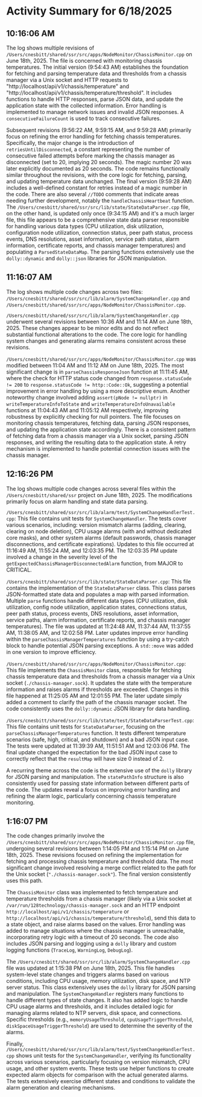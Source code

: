 # Activity Summary for 6/18/2025

## 10:16:06 AM
The log shows multiple revisions of `/Users/cnesbitt/shared/ssr/src/apps/NodeMonitor/ChassisMonitor.cpp` on June 18th, 2025.  The file is concerned with monitoring chassis temperatures.  The initial version (9:54:43 AM) establishes the foundation for fetching and parsing temperature data and thresholds from a chassis manager via a Unix socket and HTTP requests to "http://localhost/api/v1/chassis/temperature" and "http://localhost/api/v1/chassis/temperature/threshold". It includes functions to handle HTTP responses, parse JSON data, and update the application state with the collected information.  Error handling is implemented to manage network issues and invalid JSON responses. A `consecutiveFailureCount` is used to track consecutive failures.

Subsequent revisions (9:56:22 AM, 9:59:15 AM, and 9:59:28 AM) primarily focus on refining the error handling for fetching chassis temperatures.  Specifically, the major change is the introduction of `retriesUntilDisconnected`, a constant representing the number of consecutive failed attempts before marking the chassis manager as disconnected (set to 20, implying 20 seconds).  The magic number 20 was later explicitly documented as 20 seconds.  The code remains functionally similar throughout the revisions, with the core logic for fetching, parsing, and updating temperature data unchanged.  The final version (9:59:28 AM) includes a well-defined constant for retries instead of a magic number in the code.  There are also several `//TODO` comments that indicate areas needing further development, notably the `handleChassisHeartbeat` function. The `/Users/cnesbitt/shared/ssr/src/lib/state/StateDataParser.cpp` file, on the other hand, is updated only once (9:34:15 AM) and it's a much larger file, this file appears to be a comprehensive state data parser responsible for handling various data types (CPU utilization, disk utilization, configuration node utilization, connection status, peer path status, process events, DNS resolutions, asset information, service path status, alarm information, certificate reports, and chassis manager temperatures) and populating a `ParsedStateDataMap`.  The parsing functions extensively use the `dolly::dynamic` and `dolly::json` libraries for JSON manipulation.


## 11:16:07 AM
The log shows multiple code changes across two files: `/Users/cnesbitt/shared/ssr/src/lib/alarm/SystemChangeHandler.cpp` and `/Users/cnesbitt/shared/ssr/src/apps/NodeMonitor/ChassisMonitor.cpp`.

`/Users/cnesbitt/shared/ssr/src/lib/alarm/SystemChangeHandler.cpp` underwent several revisions between 10:36 AM and 11:14 AM on June 18th, 2025.  These changes appear to be minor edits and do not reflect substantial functional alterations to the code.  The core logic for handling system changes and generating alarms remains consistent across these revisions.

`/Users/cnesbitt/shared/ssr/src/apps/NodeMonitor/ChassisMonitor.cpp` was modified between 11:04 AM and 11:12 AM on June 18th, 2025. The most significant change is in `parseChassisResponseJson` function at 11:11:45 AM, where the check for HTTP status code changed from `response.statusCode != 200` to `response.statusCode != http::Code::Ok`, suggesting a potential improvement in error handling by using a more descriptive enum. Another noteworthy change involved adding `assert(pNode != nullptr)` in  `writeTemperatureInfoToState` and `writeTemperatureInfoUnavailable` functions at 11:04:43 AM and 11:05:12 AM respectively, improving robustness by explicitly checking for null pointers.  The file focuses on monitoring chassis temperatures, fetching data, parsing JSON responses, and updating the application state accordingly.  There is a consistent pattern of fetching data from a chassis manager via a Unix socket, parsing JSON responses, and writing the resulting data to the application state.  A retry mechanism is implemented to handle potential connection issues with the chassis manager.


## 12:16:26 PM
The log shows multiple code changes across several files within the `/Users/cnesbitt/shared/ssr` project on June 18th, 2025.  The modifications primarily focus on alarm handling and state data parsing.

`/Users/cnesbitt/shared/ssr/src/lib/alarm/test/SystemChangeHandlerTest.cpp`: This file contains unit tests for `SystemChangeHandler`.  The tests cover various scenarios, including: version mismatch alarms (adding, clearing, clearing on node deletion), CPU usage alarms (with and without dedicated core masks), and other system alarms (default passwords, chassis manager disconnections, and certificate expirations). Updates to this file occurred at 11:16:49 AM, 11:55:24 AM, and 12:03:35 PM. The 12:03:35 PM update involved a change in the severity level of the `getExpectedChassisManagerDisconnectedAlarm` function, from MAJOR to CRITICAL.

`/Users/cnesbitt/shared/ssr/src/lib/state/StateDataParser.cpp`: This file contains the implementation of the `StateDataParser` class.  This class parses JSON-formatted state data and populates a map with parsed information.  Multiple `parse` functions handle different data types (CPU utilization, disk utilization, config node utilization, application states, connections status, peer path status, process events, DNS resolutions, asset information, service paths, alarm information, certificate reports, and chassis manager temperatures).  The file was updated at 11:24:48 AM, 11:37:44 AM, 11:37:55 AM, 11:38:05 AM, and 12:02:58 PM.  Later updates improve error handling within the `parseChassisManagerTemperatures` function by using a try-catch block to handle potential JSON parsing exceptions.  A `std::move` was added in one version to improve efficiency.

`/Users/cnesbitt/shared/ssr/src/apps/NodeMonitor/ChassisMonitor.cpp`: This file implements the `ChassisMonitor` class, responsible for fetching chassis temperature data and thresholds from a chassis manager via a Unix socket (`./chassis-manager.sock`).  It updates the state with the temperature information and raises alarms if thresholds are exceeded.  Changes in this file happened at 11:25:05 AM and 12:01:55 PM. The later update simply added a comment to clarify the path of the chassis manager socket. The code consistently uses the `dolly::dynamic` JSON library for data handling.

`/Users/cnesbitt/shared/ssr/src/lib/state/test/StateDataParserTest.cpp`:  This file contains unit tests for `StateDataParser`, focusing on the `parseChassisManagerTemperatures` function.  It tests different temperature scenarios (safe, high, critical, and shutdown) and a bad JSON input case. The  tests were updated at 11:39:39 AM, 11:51:51 AM and 12:03:06 PM. The final update changed the expectation for the bad JSON input case to correctly reflect that the `resultMap` will have size 0 instead of 2.


A recurring theme across the code is the extensive use of the `dolly` library for JSON parsing and manipulation.  The `statePathInfo` structure is also consistently used for passing state information between different parts of the code.  The updates reveal a focus on improving error handling and refining the alarm logic, particularly concerning chassis temperature monitoring.


## 1:16:07 PM
The code changes primarily involve the `/Users/cnesbitt/shared/ssr/src/apps/NodeMonitor/ChassisMonitor.cpp` file, undergoing several revisions between 1:14:05 PM and 1:15:14 PM on June 18th, 2025.  These revisions focused on refining the implementation for fetching and processing chassis temperature and threshold data.  The most significant change involved resolving a merge conflict related to the path for the Unix socket (`"./chassis-manager.sock"`).  The final version consistently uses this path.

The `ChassisMonitor` class was implemented to fetch temperature and temperature thresholds from a chassis manager (likely via a Unix socket at `/var/run/128technology/chassis-manager.sock` and an HTTP endpoint `http://localhost/api/v1/chassis/temperature` or  `http://localhost/api/v1/chassis/temperature/threshold`), send this data to a state object, and raise alarms based on the values.  Error handling was added to manage situations where the chassis manager is unreachable, incorporating retry logic with a timeout of 20 seconds.  The code also includes JSON parsing and logging using a `dolly` library and custom logging functions (`TraceLog`, `WarningLog`, `DebugLog`).

The `/Users/cnesbitt/shared/ssr/src/lib/alarm/SystemChangeHandler.cpp` file was updated at 1:15:38 PM on June 18th, 2025. This file handles system-level state changes and triggers alarms based on various conditions, including CPU usage, memory utilization, disk space, and NTP server status.  This class extensively uses the `dolly` library for JSON parsing and manipulation.  The `SystemChangeHandler` registers many functions to handle different types of state changes.  It also has added logic to handle CPU usage alarms and thresholds, and it includes detailed logic for managing alarms related to NTP servers, disk space, and connections.  Specific thresholds (e.g., `memoryUsageThreshold`, `cpuUsageTriggerThreshold`, `diskSpaceUsageTriggerThreshold`) are used to determine the severity of the alarms.

Finally, `/Users/cnesbitt/shared/ssr/src/lib/alarm/test/SystemChangeHandlerTest.cpp` shows unit tests for the `SystemChangeHandler`, verifying its functionality across various scenarios, particularly focusing on version mismatch, CPU usage, and other system events.  These tests use helper functions to create expected alarm objects for comparison with the actual generated alarms. The tests extensively exercise different states and conditions to validate the alarm generation and clearing mechanisms.

